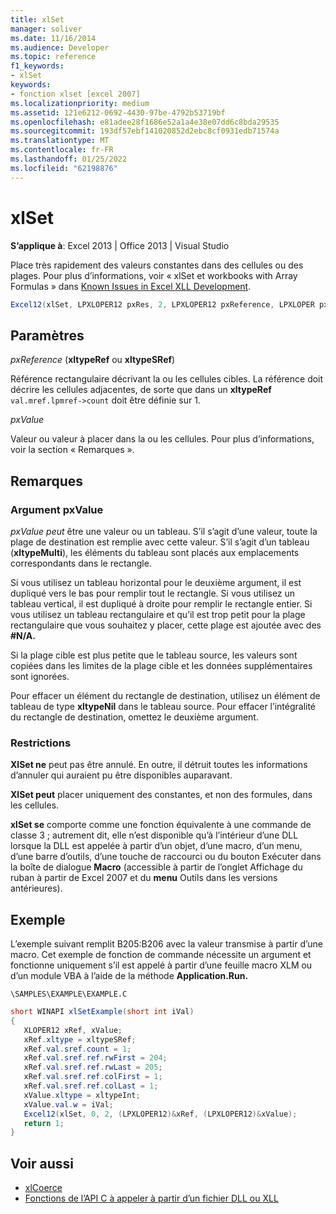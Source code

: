 ```yaml
---
title: xlSet
manager: soliver
ms.date: 11/16/2014
ms.audience: Developer
ms.topic: reference
f1_keywords:
- xlSet
keywords:
- fonction xlset [excel 2007]
ms.localizationpriority: medium
ms.assetid: 121e6212-0692-4430-97be-4792b53719bf
ms.openlocfilehash: e81adee28f1686e52a1a4e38e07dd6c8bda29535
ms.sourcegitcommit: 193df57ebf141020852d2ebc8cf0931edb71574a
ms.translationtype: MT
ms.contentlocale: fr-FR
ms.lasthandoff: 01/25/2022
ms.locfileid: "62198876"
---
```

# <a name="xlset"></a>xlSet

**S’applique à**: Excel 2013 | Office 2013 | Visual Studio 
  
Place très rapidement des valeurs constantes dans des cellules ou des plages. Pour plus d’informations, voir « xlSet et workbooks with Array Formulas » dans [Known Issues in Excel XLL Development](known-issues-in-excel-xll-development.md).
  
```cs
Excel12(xlSet, LPXLOPER12 pxRes, 2, LPXLOPER12 pxReference, LPXLOPER pxValue);
```

## <a name="parameters"></a>Paramètres

_pxReference_ (**xltypeRef** ou **xltypeSRef**)
  
Référence rectangulaire décrivant la ou les cellules cibles. La référence doit décrire les cellules adjacentes, de sorte que dans un **xltypeRef** `val.mref.lpmref->count` doit être définie sur 1. 
  
_pxValue_
  
Valeur ou valeur à placer dans la ou les cellules. Pour plus d’informations, voir la section « Remarques ».
  
## <a name="remarks"></a>Remarques

### <a name="pxvalue-argument"></a>Argument pxValue

_pxValue peut_ être une valeur ou un tableau. S’il s’agit d’une valeur, toute la plage de destination est remplie avec cette valeur. S’il s’agit d’un tableau (**xltypeMulti**), les éléments du tableau sont placés aux emplacements correspondants dans le rectangle.
  
Si vous utilisez un tableau horizontal pour le deuxième argument, il est dupliqué vers le bas pour remplir tout le rectangle. Si vous utilisez un tableau vertical, il est dupliqué à droite pour remplir le rectangle entier. Si vous utilisez un tableau rectangulaire et qu’il est trop petit pour la plage rectangulaire que vous souhaitez y placer, cette plage est ajoutée avec des **#N/A.**
  
Si la plage cible est plus petite que le tableau source, les valeurs sont copiées dans les limites de la plage cible et les données supplémentaires sont ignorées.
  
Pour effacer un élément du rectangle de destination, utilisez un élément de tableau de type **xltypeNil** dans le tableau source. Pour effacer l’intégralité du rectangle de destination, omettez le deuxième argument. 
  
### <a name="restrictions"></a>Restrictions

**XlSet ne** peut pas être annulé. En outre, il détruit toutes les informations d’annuler qui auraient pu être disponibles auparavant. 
  
**XlSet peut** placer uniquement des constantes, et non des formules, dans les cellules. 
  
**xlSet se** comporte comme une fonction équivalente à une commande de classe 3 ; autrement dit, elle n’est disponible qu’à l’intérieur d’une DLL lorsque la DLL est appelée à partir d’un objet, d’une macro, d’un menu, d’une barre d’outils, d’une touche de raccourci ou du bouton Exécuter dans la boîte de dialogue **Macro** (accessible à partir de l’onglet Affichage du ruban à partir de Excel 2007 et du **menu** Outils dans les versions antérieures).   
  
## <a name="example"></a>Exemple

L’exemple suivant remplit B205:B206 avec la valeur transmise à partir d’une macro. Cet exemple de fonction de commande nécessite un argument et fonctionne uniquement s’il est appelé à partir d’une feuille macro XLM ou d’un module VBA à l’aide de la méthode **Application.Run.** 
  
`\SAMPLES\EXAMPLE\EXAMPLE.C`
  
```cs
short WINAPI xlSetExample(short int iVal)
{
   XLOPER12 xRef, xValue;
   xRef.xltype = xltypeSRef;
   xRef.val.sref.count = 1;
   xRef.val.sref.ref.rwFirst = 204;
   xRef.val.sref.ref.rwLast = 205;
   xRef.val.sref.ref.colFirst = 1;
   xRef.val.sref.ref.colLast = 1;
   xValue.xltype = xltypeInt;
   xValue.val.w = iVal;
   Excel12(xlSet, 0, 2, (LPXLOPER12)&xRef, (LPXLOPER12)&xValue);
   return 1;
}
```

## <a name="see-also"></a>Voir aussi

- [xlCoerce](xlcoerce.md)
- [Fonctions de l’API C à appeler à partir d’un fichier DLL ou XLL](c-api-functions-that-can-be-called-only-from-a-dll-or-xll.md)

